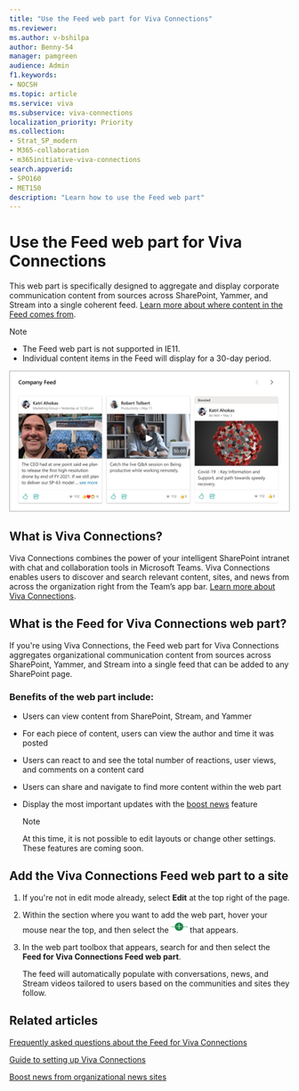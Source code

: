 ```yaml
---
title: "Use the Feed web part for Viva Connections"
ms.reviewer: 
ms.author: v-bshilpa
author: Benny-54
manager: pamgreen
audience: Admin
f1.keywords:
- NOCSH
ms.topic: article
ms.service: viva
ms.subservice: viva-connections
localization_priority: Priority
ms.collection:  
- Strat_SP_modern
- M365-collaboration
- m365initiative-viva-connections 
search.appverid:
- SPO160
- MET150
description: "Learn how to use the Feed web part"
---
```


# Use the Feed web part for Viva Connections

This web part is specifically designed to aggregate and display corporate communication content from sources across SharePoint, Yammer, and Stream into a single coherent feed. [Learn more about where content in the Feed comes from](/viva/connections/faqs-viva-connections-feed).

> [!NOTE]
> - The Feed web part is not supported in IE11.
> - Individual content items in the Feed will display for a 30-day period.

![Screenshot of company feed](../media/company-feed.png)

## What is Viva Connections?

Viva Connections combines the power of your intelligent SharePoint intranet with chat and collaboration tools in Microsoft Teams. Viva Connections enables users to discover and search relevant content, sites, and news from across the organization right from the Team’s app bar. [Learn more about Viva Connections](/viva/connections/viva-connections-overview).

## What is the Feed for Viva Connections web part?

If you're using Viva Connections, the Feed web part for Viva Connections aggregates organizational communication content from sources across SharePoint, Yammer, and Stream into a single feed that can be added to any SharePoint page.

### Benefits of the web part include:

 - Users can view content from SharePoint, Stream, and Yammer
 - For each piece of content, users can view the author and time it was posted
 - Users can react to and see the total number of reactions, user views, and comments on a content card
 - Users can share and navigate to find more content within the web part
 - Display the most important updates with the [boost news](https://support.microsoft.com/office/boost-news-from-organization-news-sites-46ad8dc5-8f3b-4d81-853d-8bbbdd0f9c83) feature
 
   > [!NOTE]
   > At this time, it is not possible to edit layouts or change other settings. These features are coming soon.
   
## Add the Viva Connections Feed web part to a site

 1. If you're not in edit mode already, select **Edit** at the top right of the page. 

 2. Within the section where you want to add the web part, hover your mouse near the top, and then select the ![icon](../media/circle-icon.png) that appears.

 3. In the web part toolbox that appears, search for and then select the **Feed for Viva Connections Feed web part**.
 
    The feed will automatically populate with conversations, news, and Stream videos tailored to users based on the communities and sites they follow.

## Related articles

[Frequently asked questions about the Feed for Viva Connections](/viva/connections/faqs-viva-connections-feed)

[Guide to setting up Viva Connections](/viva/connections/guide-to-setting-up-viva-connections)

[Boost news from organizational news sites](https://support.microsoft.com/office/boost-news-from-organization-news-sites-46ad8dc5-8f3b-4d81-853d-8bbbdd0f9c83)





 
